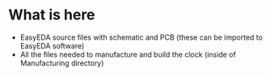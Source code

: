 # What is here
- EasyEDA source files with schematic and PCB (these can be imported to EasyEDA software)
- All the files needed to manufacture and build the clock (inside of Manufacturing directory)